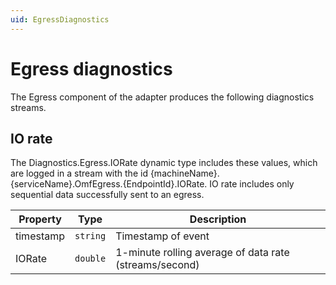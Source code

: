 ```yaml
---
uid: EgressDiagnostics
---
```


# Egress diagnostics

The Egress component of the adapter produces the following diagnostics streams.

## IO rate

The Diagnostics.Egress.IORate dynamic type includes these values, which are logged in a stream with the id {machineName}.{serviceName}.OmfEgress.{EndpointId}.IORate. IO rate includes only sequential data successfully sent to an egress.

| Property  | Type   | Description                                            |
| --------- | ------ | -------------------------------------------------------|
| timestamp | `string` | Timestamp of event                                   |
| IORate    | `double` | 1-minute rolling average of data rate (streams/second)|
